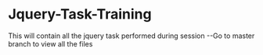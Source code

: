 # Jquery-Task-Training
This will contain all the jquery task performed during session
 --Go to master branch to view all the files
